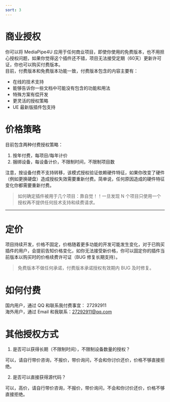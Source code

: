 ```yaml
---
sort: 3
---
```


# 商业授权

你可以将 MediaPipe4U 应用于任何商业项目，即使你使用的免费版本，也不用担心授权问题，如果你觉得这个插件还不错，项目无法接受定期（60天）更新许可证，你也可以购买付费版本。    
目前，付费版本和免费版本功能一致，付费版本包含的内容主要有：

- 在线的技术支持
- 能够告诉你一些文档中可能没有包含的功能和用法
- 特殊方案有偿开发
- 更灵活的授权策略
- UE 最新版插件包支持

# 价格策略

目前包含两种付费授权策略：

1. 按年付费，每项目/每年计价
2. 捆绑设备，每设备计价，不限制时间，不限制项目数

注意，按设备付费不支持转移，该模式授权验证依赖硬件特征，如果你改变了硬件（例如更换硬盘）造成授权失效需要重新付费。简单说，任何原因造成的硬件特征变化你都需要重新付费。

> 如何确定插件被用于几个项目：靠自觉！！一旦发现 N 个项目只使用一个授权再不提供任何技术支持和续费请求。
---   

# 定价

项目持续开发，价格不固定，价格随着更多功能的开发可能发生变化，对于已购买插件的用户，会提前告知价格变化，如你无法接受新价格，你可以固定你的插件当前版本以购买时的价格续费许可证（BUG 修复长期支持）。

> 免费版本不做任何承诺，付费版本承诺授权有效期内 BUG 及时修复。


# 如何付费

国内用户，通过 QQ 和联系我付费事宜： 27292911   
海外用户，通过 Email 和我联系：27292911@qq.com

# 其他授权方式

1. 是否可以获得长期（不限制时间），不限制设备数量的授权？   

可以，请自行带价咨询，不报价，带价询问，不会和你讨价还价，价格不够直接拒绝。

2. 是否可以直接获得源代码？   

可以，高价，请自行带价咨询，不报价，带价询问，不会和你讨价还价，价格不够直接拒绝。